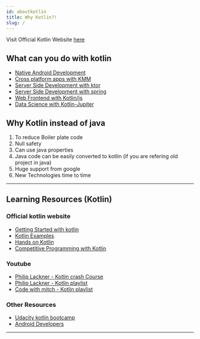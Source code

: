 ```yaml
---
id: aboutkotlin
title: Why Kotlin?!
slug: /
---
```


Visit Official Kotlin Website [here](https://kotlinlang.org/)

## What can you do with kotlin
 - [Native Android Development](https://developer.android.com/)
 - [Cross platform apps with KMM](https://kotlinlang.org/lp/mobile/)
 - [Server Side Development with ktor](https://ktor.io/docs/quickstart-index.html)
 - [Server Side Development with spring](https://spring.io/guides/tutorials/spring-boot-kotlin/)
 - [Web Frontend with Kotlin/js](https://kotlinlang.org/docs/reference/js-overview.html)
 - [Data Science with Kotlin-Jupiter](https://kotlinlang.org/docs/reference/data-science-overview.html)

## Why Kotlin instead of java
1. To reduce Boiler plate code
2. Null safety
3. Can use java properties
4. Java code can be easily converted to kotlin (if you are refering old project in java)
5. Huge support from google
6. New Technologies time to time
---

## Learning Resources (Kotlin)

### Official kotlin website

- [Getting Started with kotlin](https://kotlinlang.org/docs/tutorials/getting-started.html)
- [Kotlin Examples](https://play.kotlinlang.org/byExample/overview)
- [Hands on Kotlin](https://play.kotlinlang.org/hands-on/overview)
- [Competitive Programming with Kotlin](https://kotlinlang.org/docs/tutorials/competitive-programming.html)


### Youtube
- [Philip Lackner - Kotlin crash Course](https://www.youtube.com/watch?v=5flXf8nuq60&feature=youtu.be)
- [Philip Lackner - Kotlin playlist](https://www.youtube.com/playlist?list=PLQkwcJG4YTCRSQikwhtoApYs9ij_Hc5Z9)
- [Code with mitch - Kotlin playlist](https://www.youtube.com/playlist?list=PLgCYzUzKIBE-JpO1NWMdjCLUPVNNnVWXW)


### Other Resources
- [Udacity kotlin bootcamp](https://www.udacity.com/course/kotlin-bootcamp-for-programmers--ud9011?irclickid=12PSSYQOIxyOUIYwUx0Mo3YmUkiRKFTW7TYZyk0&irgwc=1&utm_source=affiliate&utm_medium=ads_n&aff=121977) 
- [Android Developers](https://developer.android.com/kotlin/campaign/learn)
---
